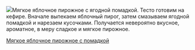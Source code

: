 <!--2025-05-15 14:04:30-->
<div class="yb">
  <div class="rss povarenok"><a href="https://www.povarenok.ru/recipes/show/182644/"><img src="https://www.povarenok.ru/data/cache/2025may/15/59/3176200_73618-640x480.jpg"></a>Мягкое яблочное пирожное с ягодной помадкой. Тесто готовим на кефире. Вначале выпекаем яблочный пирог, затем смазываем ягодной помадкой и нарезаем кусочками. Получается невероятно вкусное, ароматное, в меру сладкое и мягкое пирожное. <p class="titl"><a href="https://www.povarenok.ru/recipes/show/182644/">Мягкое яблочное пирожное с помадкой</a></p></div>
</div>
